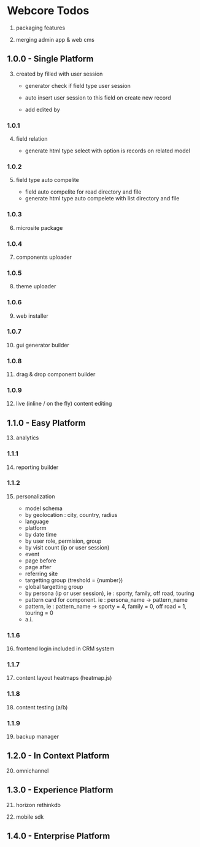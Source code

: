 # Webcore Todos

1. packaging features

2. merging admin app & web cms

## 1.0.0 - Single Platform

3. created by filled with user session

    - generator check if field type user session
    - auto insert user session to this field on create new record

    - add edited by

### 1.0.1

4. field relation

    - generate html type select with option is records on related model

### 1.0.2

5. field type auto compelite

    - field auto compelite for read directory and file
    - generate html type auto compelete with list directory and file

### 1.0.3

6. microsite package

### 1.0.4

7. components uploader

### 1.0.5

8. theme uploader

### 1.0.6

9. web installer

### 1.0.7

10. gui generator builder

### 1.0.8

11. drag & drop component builder

### 1.0.9

12. live (inline / on the fly) content editing

## 1.1.0 - Easy Platform

13. analytics

### 1.1.1

14. reporting builder

### 1.1.2

15. personalization

    - model schema
    - by geolocation : city, country, radius
    - language
    - platform
    - by date time
    - by user role, permision, group
    - by visit count (ip or user session)
    - event
    - page before
    - page after
    - referring site
    - targetting group (treshold = {number})
    - global targetting group
    - by persona (ip or user session), ie : sporty, family, off road, touring
    - pattern card for component. ie : persona_name -> pattern_name
    - pattern, ie : pattern_name -> sporty = 4, family = 0, off road = 1, touring = 0
    - a.i.

### 1.1.6

16. frontend login included in CRM system

### 1.1.7

17. content layout heatmaps (heatmap.js)

### 1.1.8

18. content testing (a/b)

### 1.1.9

19. backup manager

## 1.2.0 - In Context Platform

20. omnichannel

## 1.3.0 - Experience Platform

21. horizon rethinkdb

22. mobile sdk

## 1.4.0 - Enterprise Platform